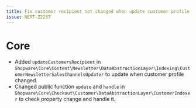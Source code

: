 ```yaml
---
title: Fix customer recipient not changed when update customer profile.
issue: NEXT-22257
---
```

# Core
* Added `updateCustomersRecipient` in `Shopware\Core\Content\Newsletter\DataAbstractionLayer\Indexing\CustomerNewsletterSalesChannelsUpdater` to update when customer profile changed.
* Changed public function `update` and `handle` in `Shopware\Core\Checkout\Customer\DataAbstractionLayer\CustomerIndexer` to check property change and handle it.
